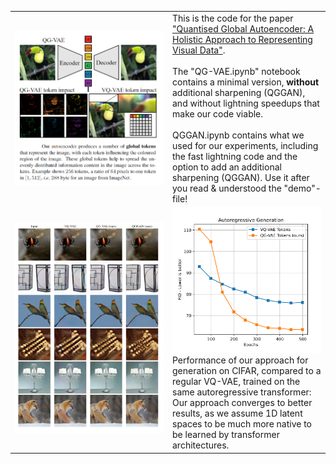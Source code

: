 <table>
  <tr>
    <td width="50%"><img src="teaser.png" width="100%"></td>
    <td>This is the code for the paper <a href="https://arxiv.org/abs/2407.11913">"Quantised Global Autoencoder: A Holistic Approach to Representing Visual Data"</a>.<br/><br/>The "QG-VAE.ipynb" notebook contains a minimal version, <b>without</b> additional sharpening (QGGAN), and without lightning speedups that make our code viable.<br/><br/>QGGAN.ipynb contains what we used for our experiments, including the fast lightning code and the option to add an additional sharpening (QGGAN). Use it after you read & understood the "demo"-file!</td>
  </tr>
  <tr>
    <td width="50%"><img src="examples.png" width="100%"></td>
    <td><img src="benchmarks_generation.png" width="100%"><br/>Performance of our approach for generation on CIFAR, compared to a regular VQ-VAE, trained on the same autoregressive transformer: Our approach converges to better results, as we assume 1D latent spaces to be much more native to be learned by transformer architectures.</td>
  </tr>
</table>

